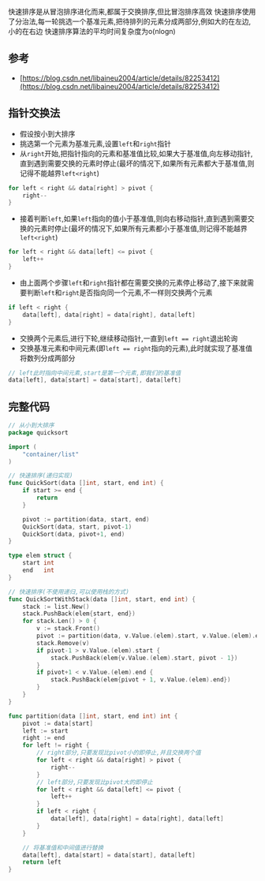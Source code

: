 快速排序是从冒泡排序进化而来,都属于交换排序,但比冒泡排序高效
快速排序使用了分治法,每一轮挑选一个基准元素,把待排列的元素分成两部分,例如大的在左边,小的在右边
快速排序算法的平均时间复杂度为o(nlogn)

## 参考
- [https://blog.csdn.net/libaineu2004/article/details/82253412](https://blog.csdn.net/libaineu2004/article/details/82253412)

## 指针交换法
- 假设按小到大排序
- 挑选第一个元素为基准元素,设置`left`和`right`指针
- 从`right`开始,把指针指向的元素和基准值比较,如果大于基准值,向左移动指针,直到遇到需要交换的元素时停止(最坏的情况下,如果所有元素都大于基准值,则记得不能越界`left<right`)
```go
for left < right && data[right] > pivot {
	right--
}
```
-  接着判断`left`,如果`left`指向的值小于基准值,则向右移动指针,直到遇到需要交换的元素时停止(最坏的情况下,如果所有元素都小于基准值,则记得不能越界`left<right`)
```go
for left < right && data[left] <= pivot {
	left++
}
```
- 由上面两个步骤`left`和`right`指针都在需要交换的元素停止移动了,接下来就需要判断`left`和`right`是否指向同一个元素,不一样则交换两个元素
```go
if left < right {
	data[left], data[right] = data[right], data[left]
}
```
- 交换两个元素后,进行下轮,继续移动指针,一直到`left == right`退出轮询
- 交换基准元素和中间元素(即`left == right`指向的元素),此时就实现了基准值将数列分成两部分
```go
// left此时指向中间元素,start是第一个元素,即我们的基准值
data[left], data[start] = data[start], data[left]
```

## 完整代码
```go
// 从小到大排序
package quicksort

import (
	"container/list"
)

// 快速排序(递归实现)
func QuickSort(data []int, start, end int) {
	if start >= end {
		return
	}

	pivot := partition(data, start, end)
	QuickSort(data, start, pivot-1)
	QuickSort(data, pivot+1, end)
}

type elem struct {
	start int
	end   int
}

// 快速排序(不使用递归,可以使用栈的方式)
func QuickSortWithStack(data []int, start, end int) {
	stack := list.New()
	stack.PushBack(elem{start, end})
	for stack.Len() > 0 {
		v := stack.Front()
		pivot := partition(data, v.Value.(elem).start, v.Value.(elem).end)
		stack.Remove(v)
		if pivot-1 > v.Value.(elem).start {
			stack.PushBack(elem{v.Value.(elem).start, pivot - 1})
		}
		if pivot+1 < v.Value.(elem).end {
			stack.PushBack(elem{pivot + 1, v.Value.(elem).end})
		}
	}
}

func partition(data []int, start, end int) int {
	pivot := data[start]
	left := start
	right := end
	for left != right {
		// right部分,只要发现比pivot小的即停止,并且交换两个值
		for left < right && data[right] > pivot {
			right--
		}
		// left部分,只要发现比pivot大的即停止
		for left < right && data[left] <= pivot {
			left++
		}
		if left < right {
			data[left], data[right] = data[right], data[left]
		}
	}

	// 将基准值和中间值进行替换
	data[left], data[start] = data[start], data[left]
	return left
}
```